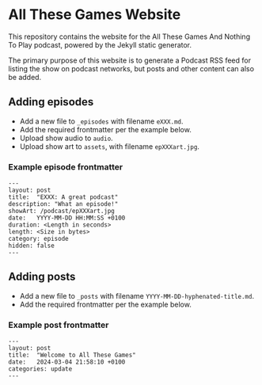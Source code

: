 # All These Games Website

This repository contains the website for the All These Games And Nothing To Play podcast, powered by the Jekyll static generator.

The primary purpose of this website is to generate a Podcast RSS feed for listing the show on podcast networks, but posts and other content can also be added.

## Adding episodes

* Add a new file to `_episodes` with filename `eXXX.md`.
* Add the required frontmatter per the example below.
* Upload show audio to `audio`.
* Upload show art to `assets`, with filename `epXXXart.jpg`.

### Example episode frontmatter

```
---
layout: post
title:  "EXXX: A great podcast"
description: "What an episode!"
showArt: /podcast/epXXXart.jpg
date:   YYYY-MM-DD HH:MM:SS +0100
duration: <Length in seconds>
length: <Size in bytes>
category: episode
hidden: false
---
```

## Adding posts

* Add a new file to `_posts` with filename `YYYY-MM-DD-hyphenated-title.md`.
* Add the required frontmatter per the example below.

### Example post frontmatter

```
---
layout: post
title:  "Welcome to All These Games"
date:   2024-03-04 21:58:10 +0100
categories: update
---
```